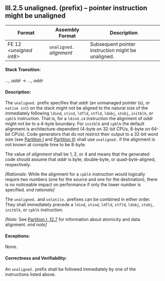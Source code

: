 ## III.2.5 unaligned. (prefix) &ndash; pointer instruction might be unaligned

 Format | Assembly Format | Description
 ---- | ---- | ----
 FE 12 _\<unsigned int8\>_ | `unaligned.` *alignment* | Subsequent pointer instruction might be unaligned.
 
#### Stack Transition:

&hellip;, *addr* &rarr; &hellip;, *addr*

#### Description:

The `unaligned.` prefix specifies that *addr* (an unmanaged pointer (`&`), or `native int`) on the stack might not be aligned to the natural size of the immediately following `ldind`, `stind`, `ldfld`, `stfld`, `ldobj`, `stobj`, `initblk`, or `cpblk` instruction. That is, for a `ldind.i4` instruction the alignment of *addr* might not be to a 4-byte boundary. For `initblk` and `cpblk` the default alignment is architecture-dependent (4-byte on 32-bit CPUs, 8-byte on 64-bit CPUs). Code generators that do not restrict their output to a 32-bit word size (see [Partition I](#todo-missing-hyperlink) and [Partition II](#todo-missing-hyperlink)) shall use `unaligned.` if the alignment is not known at compile time to be 8-byte.

The value of *alignment* shall be 1, 2, or 4 and means that the generated code should assume that *addr* is byte, double-byte, or quad-byte-aligned, respectively.

_[Rationale:_ While the alignment for a `cpblk` instruction would logically require two numbers (one for the source and one for the destination), there is no noticeable impact on performance if only the lower number is specified. _end rationale]_

The `unaligned.` and `volatile.` prefixes can be combined in either order. They shall immediately precede a `ldind`, `stind`, `ldfld`, `stfld`, `ldobj`, `stobj`, `initblk`, or `cpblk` instruction.

_[Note:_ See [Partition I, 12.7](#todo-missing-hyperlink) for information about atomicity and data alignment. _end note]_

#### Exceptions:

None.

#### Correctness and Verifiability:

An `unaligned.` prefix shall be followed immediately by one of the instructions listed above.
